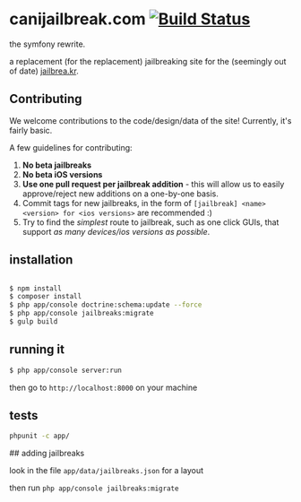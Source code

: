canijailbreak.com [![Build Status](https://travis-ci.org/cj123/canijailbreak.com.svg?branch=master)](https://travis-ci.org/cj123/canijailbreak.com)
=================

the symfony rewrite.

a replacement (for the replacement) jailbreaking site for the (seemingly out of date) [jailbrea.kr](http://jailbrea.kr).

## Contributing

We welcome contributions to the code/design/data of the site! Currently, it's fairly basic.

A few guidelines for contributing:

1. **No beta jailbreaks**
2. **No beta iOS versions**
3. **Use one pull request per jailbreak addition** - this will allow us to easily approve/reject new additions on a one-by-one basis.
4. Commit tags for new jailbreaks, in the form of `[jailbreak] <name> <version> for <ios versions>` are recommended :)
5. Try to find the _simplest_ route to jailbreak, such as one click GUIs, that support _as many devices/ios versions as possible_.


## installation

```bash

$ npm install
$ composer install
$ php app/console doctrine:schema:update --force
$ php app/console jailbreaks:migrate
$ gulp build

```

## running it

```bash
$ php app/console server:run
```

then go to `http://localhost:8000` on your machine

## tests

```bash
phpunit -c app/
```

## adding jailbreaks

look in the file `app/data/jailbreaks.json` for a layout

then run `php app/console jailbreaks:migrate`
